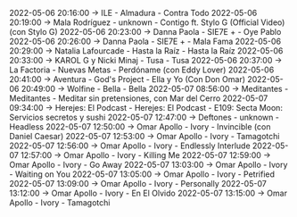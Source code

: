 2022-05-06 20:16:00 -> ILE - Almadura - Contra Todo
2022-05-06 20:19:00 -> Mala Rodríguez - unknown - Contigo ft. Stylo G (Official Video) (con Stylo G)
2022-05-06 20:23:00 -> Danna Paola - SIE7E + - Oye Pablo
2022-05-06 20:26:00 -> Danna Paola - SIE7E + - Mala Fama
2022-05-06 20:29:00 -> Natalia Lafourcade - Hasta la Raíz - Hasta la Raíz
2022-05-06 20:33:00 -> KAROL G y Nicki Minaj - Tusa - Tusa
2022-05-06 20:37:00 -> La Factoria - Nuevas Metas - Perdóname (con Eddy Lover)
2022-05-06 20:41:00 -> Aventura - God's Project - Ella y Yo (Con Don Omar)
2022-05-06 20:49:00 -> Wolfine - Bella - Bella
2022-05-07 08:56:00 -> Meditantes - Meditantes - Meditar sin pretensiones, con Mar del Cerro
2022-05-07 09:34:00 -> Herejes: El Podcast - Herejes: El Podcast - E109: Secta Moon: Servicios secretos y sushi
2022-05-07 12:47:00 -> Deftones - unknown - Headless
2022-05-07 12:50:00 -> Omar Apollo - Ivory - Invincible (con Daniel Caesar)
2022-05-07 12:53:00 -> Omar Apollo - Ivory - Tamagotchi
2022-05-07 12:56:00 -> Omar Apollo - Ivory - Endlessly Interlude
2022-05-07 12:57:00 -> Omar Apollo - Ivory - Killing Me
2022-05-07 12:59:00 -> Omar Apollo - Ivory - Go Away
2022-05-07 13:03:00 -> Omar Apollo - Ivory - Waiting on You
2022-05-07 13:05:00 -> Omar Apollo - Ivory - Petrified
2022-05-07 13:09:00 -> Omar Apollo - Ivory - Personally
2022-05-07 13:12:00 -> Omar Apollo - Ivory - En El Olvido
2022-05-07 13:15:00 -> Omar Apollo - Ivory - Tamagotchi
